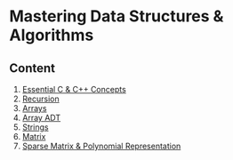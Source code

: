 
# Mastering Data Structures & Algorithms


## Content

1. [Essential C & C++ Concepts](https://github.com/fthcknmz/Mastering-Data-Structures/tree/main/Essential-C%26Cpp-Concepts)
2. [Recursion](https://github.com/fthcknmz/Mastering-Data-Structures/tree/main/Recursion)
3. [Arrays](https://github.com/fthcknmz/Mastering-Data-Structures/tree/main/Arrays)
4. [Array ADT](https://github.com/fthcknmz/Mastering-Data-Structures/tree/main/Array%20ADT)
5. [Strings]()
6. [Matrix]()
7. [Sparse Matrix & Polynomial Representation]()
